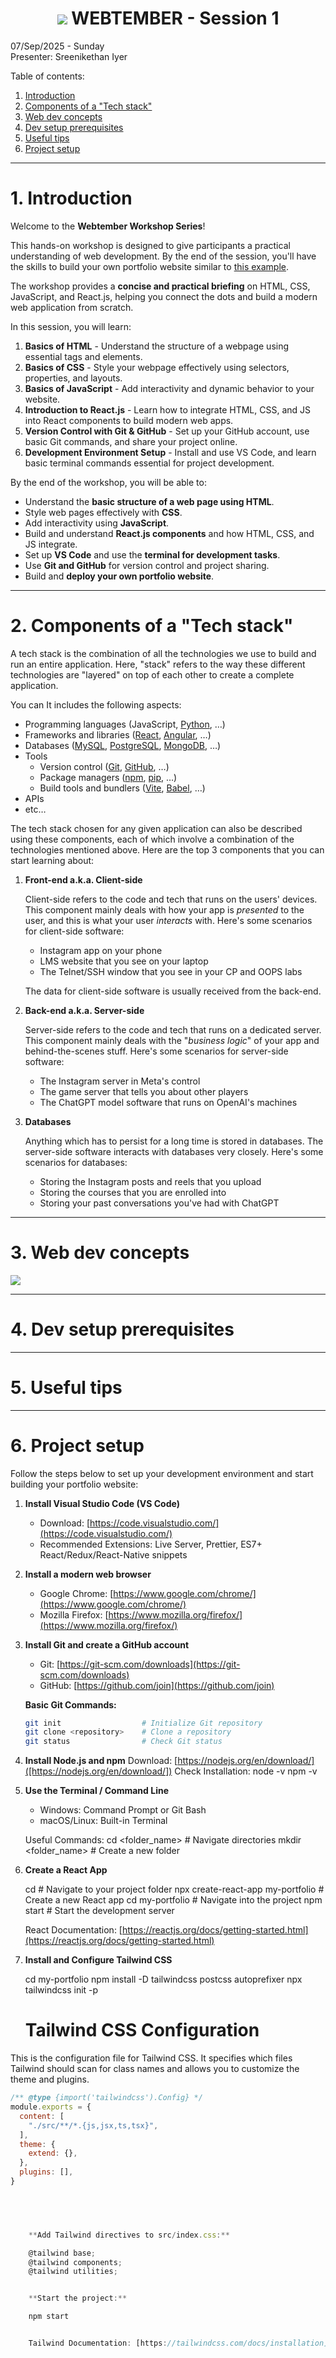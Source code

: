 <!-- TODO:
- check title if it's okay
- create multiple versions of this file, to demonstrate in VCS
-->

<b><h1 align="center"><img src="media/logo.svg"> WEBTEMBER - Session 1</h1></b>

07/Sep/2025 - Sunday<br>
Presenter: Sreenikethan Iyer

Table of contents:
1. [Introduction](#1-introduction)
2. [Components of a "Tech stack"](#2-components-of-a-tech-stack)
3. [Web dev concepts](#3-web-dev-concepts)
4. [Dev setup prerequisites](#4-dev-setup-prerequisites)
5. [Useful tips](#5-useful-tips)
6. [Project setup](#6-project-setup)

---

# **1. Introduction**

Welcome to the **Webtember Workshop Series**!

This hands-on workshop is designed to give participants a practical understanding of web development. By the end of the session, you'll have the skills to build your own portfolio website similar to [this example](https://webtembermtc.netlify.app/).

The workshop provides a **concise and practical briefing** on HTML, CSS, JavaScript, and React.js, helping you connect the dots and build a modern web application from scratch.

In this session, you will learn:

1. **Basics of HTML** - Understand the structure of a webpage using essential tags and elements.
2. **Basics of CSS** - Style your webpage effectively using selectors, properties, and layouts.
3. **Basics of JavaScript** - Add interactivity and dynamic behavior to your website.
4. **Introduction to React.js** - Learn how to integrate HTML, CSS, and JS into React components to build modern web apps.
5. **Version Control with Git & GitHub** - Set up your GitHub account, use basic Git commands, and share your project online.
6. **Development Environment Setup** - Install and use VS Code, and learn basic terminal commands essential for project development.

By the end of the workshop, you will be able to:

- Understand the **basic structure of a web page using HTML**.
- Style web pages effectively with **CSS**.
- Add interactivity using **JavaScript**.
- Build and understand **React.js components** and how HTML, CSS, and JS integrate.
- Set up **VS Code** and use the **terminal for development tasks**.
- Use **Git and GitHub** for version control and project sharing.
- Build and **deploy your own portfolio website**.

---



# **2. Components of a "Tech stack"**
A tech stack is the combination of all the technologies we use to build and run an entire application. Here, "stack" refers to the way these different technologies are "layered" on top of each other to create a complete application.

You can It includes the following aspects:
- Programming languages (JavaScript, [Python](https://python.org), …)
- Frameworks and libraries ([React](https://react.dev), [Angular](https://angular.dev), …)
- Databases ([MySQL](https://mysql.com), [PostgreSQL](https://postgresql.org), [MongoDB](https://mongodb.com), …)
- Tools
    - Version control ([Git](https://git-scm.com), [GitHub](https://github.com), …)
    - Package managers ([npm](https://www.npmjs.com), [pip](https://pypi.org/), …)
    - Build tools and bundlers ([Vite](https://vite.dev), [Babel](https://babeljs.io), …)
- APIs
- etc…

The tech stack chosen for any given application can also be described using these components, each of which involve a combination of the technologies mentioned above. Here are the top 3 components that you can start learning about:

1. **Front-end a.k.a. Client-side**

    Client-side refers to the code and tech that runs on the users' devices. This component mainly deals with how your app is *presented* to the user, and this is what your user *interacts* with. Here's some scenarios for client-side software:
    - Instagram app on your phone
    - LMS website that you see on your laptop
    - The Telnet/SSH window that you see in your CP and OOPS labs

    The data for client-side software is usually received from the back-end.

2. **Back-end a.k.a. Server-side**

    Server-side refers to the code and tech that runs on a dedicated server. This component mainly deals with the "*business logic*" of your app and behind-the-scenes stuff. Here's some scenarios for server-side software:
    - The Instagram server in Meta's control
    - The game server that tells you about other players
    - The ChatGPT model software that runs on OpenAI's machines

3. **Databases**

    Anything which has to persist for a long time is stored in databases. The server-side software interacts with databases very closely. Here's some scenarios for databases:
    - Storing the Instagram posts and reels that you upload
    - Storing the courses that you are enrolled into
    - Storing your past conversations you've had with ChatGPT

---

# **3. Web dev concepts**
<!-- TODO: content -->
<img src="media/1_html_css_js.png" />

---

# **4. Dev setup prerequisites**
<!-- TODO: content -->

---

# **5. Useful tips**
<!-- TODO: content -->

---

# **6. Project setup**
Follow the steps below to set up your development environment and start building your portfolio website:

1. **Install Visual Studio Code (VS Code)**  
   - Download: [https://code.visualstudio.com/](https://code.visualstudio.com/)  
   - Recommended Extensions: Live Server, Prettier, ES7+ React/Redux/React-Native snippets  

2. **Install a modern web browser**  
   - Google Chrome: [https://www.google.com/chrome/](https://www.google.com/chrome/)  
   - Mozilla Firefox: [https://www.mozilla.org/firefox/](https://www.mozilla.org/firefox/)  

3. **Install Git and create a GitHub account**  
   - Git: [https://git-scm.com/downloads](https://git-scm.com/downloads)  
   - GitHub: [https://github.com/join](https://github.com/join)  

   **Basic Git Commands:**  
   ```bash
   git init                  # Initialize Git repository
   git clone <repository>    # Clone a repository
   git status                # Check Git status
   
4. **Install Node.js and npm**
    Download: [https://nodejs.org/en/download/]([https://nodejs.org/en/download/])
    Check Installation:
    node -v
    npm -v

 5. **Use the Terminal / Command Line**
    - Windows: Command Prompt or Git Bash
    - macOS/Linux: Built-in Terminal

    Useful Commands:
    cd <folder_name>          # Navigate directories
    mkdir <folder_name>       # Create a new folder


 6. **Create a React App**

    cd <your-project-folder>       # Navigate to your project folder
    npx create-react-app my-portfolio   # Create a new React app
    cd my-portfolio                # Navigate into the project
    npm start                       # Start the development server

    React Documentation: [https://reactjs.org/docs/getting-started.html](https://reactjs.org/docs/getting-started.html)

7. **Install and Configure Tailwind CSS**

    cd my-portfolio
    npm install -D tailwindcss postcss autoprefixer
    npx tailwindcss init -p

   # Tailwind CSS Configuration

This is the configuration file for Tailwind CSS. It specifies which files Tailwind should scan for class names and allows you to customize the theme and plugins.

```javascript
/** @type {import('tailwindcss').Config} */
module.exports = {
  content: [
    "./src/**/*.{js,jsx,ts,tsx}",
  ],
  theme: {
    extend: {},
  },
  plugins: [],
}

           



    **Add Tailwind directives to src/index.css:**

    @tailwind base;
    @tailwind components;
    @tailwind utilities;


    **Start the project:**

    npm start


    Tailwind Documentation: [https://tailwindcss.com/docs/installation](https://tailwindcss.com/docs/installation)




